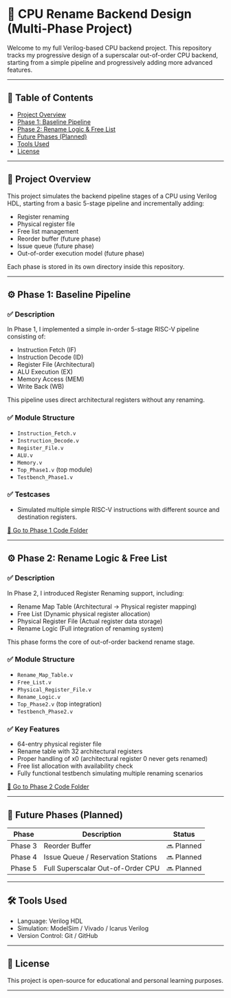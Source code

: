 # 🚀 CPU Rename Backend Design (Multi-Phase Project)

Welcome to my full Verilog-based CPU backend project. This repository tracks my progressive design of a superscalar out-of-order CPU backend, starting from a simple pipeline and progressively adding more advanced features.

---

## 📑 Table of Contents

- [Project Overview](#project-overview)
- [Phase 1: Baseline Pipeline](#phase-1-baseline-pipeline)
- [Phase 2: Rename Logic & Free List](#phase-2-rename-logic--free-list)
- [Future Phases (Planned)](#future-phases-planned)
- [Tools Used](#tools-used)
- [License](#license)

---

## 🚀 Project Overview

This project simulates the backend pipeline stages of a CPU using Verilog HDL, starting from a basic 5-stage pipeline and incrementally adding:

- Register renaming
- Physical register file
- Free list management
- Reorder buffer (future phase)
- Issue queue (future phase)
- Out-of-order execution model (future phase)

Each phase is stored in its own directory inside this repository.

---

## ⚙️ Phase 1: Baseline Pipeline

### ✅ Description

In Phase 1, I implemented a simple in-order 5-stage RISC-V pipeline consisting of:

- Instruction Fetch (IF)
- Instruction Decode (ID)
- Register File (Architectural)
- ALU Execution (EX)
- Memory Access (MEM)
- Write Back (WB)

This pipeline uses direct architectural registers without any renaming.

### ✅ Module Structure

- `Instruction_Fetch.v`
- `Instruction_Decode.v`
- `Register_File.v`
- `ALU.v`
- `Memory.v`
- `Top_Phase1.v` (top module)
- `Testbench_Phase1.v`

### ✅ Testcases

- Simulated multiple simple RISC-V instructions with different source and destination registers.

[🔗 Go to Phase 1 Code Folder](./Phase1_Baseline_Pipeline/)

---

## ⚙️ Phase 2: Rename Logic & Free List

### ✅ Description

In Phase 2, I introduced Register Renaming support, including:

- Rename Map Table (Architectural → Physical register mapping)
- Free List (Dynamic physical register allocation)
- Physical Register File (Actual register data storage)
- Rename Logic (Full integration of renaming system)

This phase forms the core of out-of-order backend rename stage.

### ✅ Module Structure

- `Rename_Map_Table.v`
- `Free_List.v`
- `Physical_Register_File.v`
- `Rename_Logic.v`
- `Top_Phase2.v` (top integration)
- `Testbench_Phase2.v`

### ✅ Key Features

- 64-entry physical register file
- Rename table with 32 architectural registers
- Proper handling of x0 (architectural register 0 never gets renamed)
- Free list allocation with availability check
- Fully functional testbench simulating multiple renaming scenarios

[🔗 Go to Phase 2 Code Folder](./Phase2_Rename_Logic/)

---

## 🔮 Future Phases (Planned)

| Phase | Description | Status |
|-------|-------------|--------|
| Phase 3 | Reorder Buffer | 🔜 Planned |
| Phase 4 | Issue Queue / Reservation Stations | 🔜 Planned |
| Phase 5 | Full Superscalar Out-of-Order CPU | 🔜 Planned |

---

## 🛠 Tools Used

- Language: Verilog HDL
- Simulation: ModelSim / Vivado / Icarus Verilog
- Version Control: Git / GitHub

---

## 📄 License

This project is open-source for educational and personal learning purposes.

---

